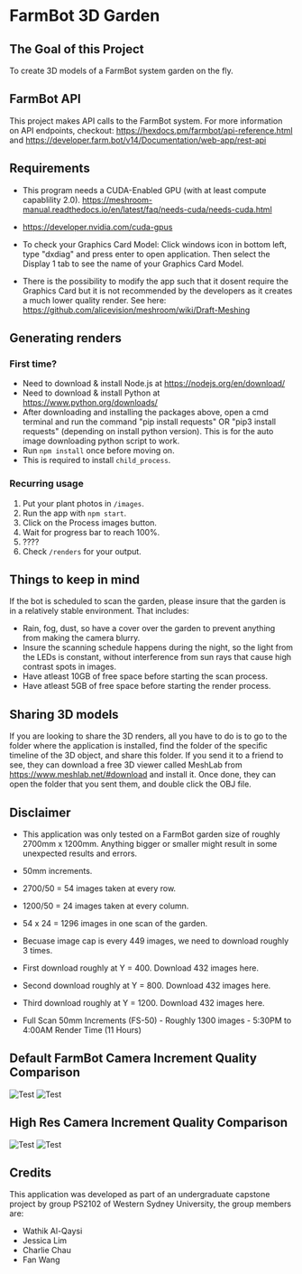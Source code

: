 # FarmBot 3D Garden

## The Goal of this Project
To create 3D models of a FarmBot system garden on the fly.

## FarmBot API
This project makes API calls to the FarmBot system. 
For more information on API endpoints, checkout: https://hexdocs.pm/farmbot/api-reference.html and https://developer.farm.bot/v14/Documentation/web-app/rest-api

## Requirements
- This program needs a CUDA-Enabled GPU (with at least compute capablility 2.0). https://meshroom-manual.readthedocs.io/en/latest/faq/needs-cuda/needs-cuda.html
- https://developer.nvidia.com/cuda-gpus
- To check your Graphics Card Model: Click windows icon in bottom left, type "dxdiag" and press enter to open application. Then select the Display 1 tab to see the name of your Graphics Card Model.

- There is the possibility to modify the app such that it dosent require the Graphics Card but it is not recommended by the developers as it creates a much lower quality render. See here: https://github.com/alicevision/meshroom/wiki/Draft-Meshing

## Generating renders
### First time?
- Need to download & install Node.js at https://nodejs.org/en/download/
- Need to download & install Python at https://www.python.org/downloads/
- After downloading and installing the packages above, open a cmd terminal and run the command "pip install requests" OR "pip3 install requests" (depending on install python version). This is for the auto image downloading python script to work.
- Run `npm install` once before moving on.
- This is required to install `child_process`.


### Recurring usage
1. Put your plant photos in `/images`.
2. Run the app with `npm start`.
3. Click on the Process images button.
4. Wait for progress bar to reach 100%.
5. ????
6. Check `/renders` for your output.

## Things to keep in mind
If the bot is scheduled to scan the garden, please insure that the garden is in a relatively stable environment. 
That includes:
- Rain, fog, dust, so have a cover over the garden to prevent anything from making the camera blurry.
- Insure the scanning schedule happens during the night, so the light from the LEDs is constant, without interference from sun rays that cause high contrast spots in images.
- Have atleast 10GB of free space before starting the scan process.
- Have atleast 5GB of free space before starting the render process.

## Sharing 3D models
If you are looking to share the 3D renders, all you have to do is to go to the folder where the application is installed, find the folder of the specific timeline of the 3D object, and share this folder. If you send it to a friend to see, they can download a free 3D viewer called MeshLab from https://www.meshlab.net/#download and install it. Once done, they can open the folder that you sent them, and double click the OBJ file.

## Disclaimer
- This application was only tested on a FarmBot garden size of roughly 2700mm x 1200mm. Anything bigger or smaller might result in some unexpected results and errors.

- 50mm increments. 
- 2700/50 = 54 images taken at every row. 
- 1200/50 = 24 images taken at every column. 
- 54 x 24 = 1296 images in one scan of the garden. 
- Becuase image cap is every 449 images, we need to download roughly 3 times. 
- First download roughly at Y = 400. Download 432 images here.
- Second download roughly at Y = 800. Download 432 images here.
- Third download roughly at Y = 1200. Download 432 images here.

- Full Scan 50mm Increments (FS-50) - Roughly 1300 images - 5:30PM to 4:00AM Render Time (11 Hours)

## Default FarmBot Camera Increment Quality Comparison
![Test](https://gitops.westernsydney.edu.au/professional-experience/spring-2021/PS2102/farmbot-3d-garden/-/raw/master/img/Render%20Quality%20Comparison%20(Using%20the%20default%20Farmbot%20camera).png)
![Test](https://gitops.westernsydney.edu.au/professional-experience/spring-2021/PS2102/farmbot-3d-garden/-/raw/master/img/Render%20Quality%20Comparison%20(Using%20the%20default%20Farmbot%20camera)%202.png)

## High Res Camera Increment Quality Comparison
![Test](https://gitops.westernsydney.edu.au/professional-experience/spring-2021/PS2102/farmbot-3d-garden/-/raw/master/img/Render%20Quality%20Comparison%20(Using%20a%20high%20res%20camera).png)
![Test](https://gitops.westernsydney.edu.au/professional-experience/spring-2021/PS2102/farmbot-3d-garden/-/raw/master/img/Render%20Quality%20Comparison%20(Using%20a%20high%20res%20camera)%202.png)


## Credits
This application was developed as part of an undergraduate capstone project by group PS2102 of Western Sydney University, the group members are:
- Wathik Al-Qaysi
- Jessica Lim
- Charlie Chau
- Fan Wang


